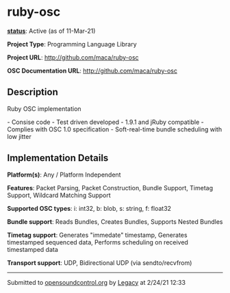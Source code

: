 # ruby-osc

**[status](../implementation-status.html)**: Active (as of 11-Mar-21)

**Project Type**: Programming Language Library

**Project URL**: <http://github.com/maca/ruby-osc>

**OSC Documentation URL**: <http://github.com/maca/ruby-osc>

## Description

Ruby OSC implementation <p> - Consise code - Test driven developed - 1.9.1 and jRuby compatible - Complies with OSC 1.0 specification - Soft-real-time bundle scheduling with low jitter

## Implementation Details

**Platform(s)**: Any / Platform Independent

**Features**: Packet Parsing, Packet Construction, Bundle Support, Timetag Support, Wildcard Matching Support

**Supported OSC types**: i: int32, b: blob, s: string, f: float32

**Bundle support**: Reads Bundles, Creates Bundles, Supports Nested Bundles

**Timetag support**: Generates "immedate" timestamp, Generates timestamped sequenced data, Performs scheduling on received timestamped data

**Transport support**: UDP, Bidirectional UDP (via sendto/recvfrom)

---
Submitted to [opensoundcontrol.org](https://opensoundcontrol.org) by [Legacy](legacy-site.html) at 2/24/21 12:33
